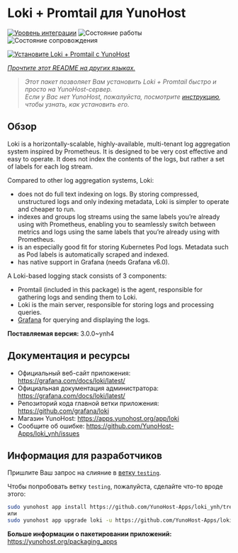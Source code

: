 <!--
Важно: этот README был автоматически сгенерирован <https://github.com/YunoHost/apps/tree/master/tools/readme_generator>
Он НЕ ДОЛЖЕН редактироваться вручную.
-->

# Loki + Promtail для YunoHost

[![Уровень интеграции](https://dash.yunohost.org/integration/loki.svg)](https://ci-apps.yunohost.org/ci/apps/loki/) ![Состояние работы](https://ci-apps.yunohost.org/ci/badges/loki.status.svg) ![Состояние сопровождения](https://ci-apps.yunohost.org/ci/badges/loki.maintain.svg)

[![Установите Loki + Promtail с YunoHost](https://install-app.yunohost.org/install-with-yunohost.svg)](https://install-app.yunohost.org/?app=loki)

*[Прочтите этот README на других языках.](./ALL_README.md)*

> *Этот пакет позволяет Вам установить Loki + Promtail быстро и просто на YunoHost-сервер.*  
> *Если у Вас нет YunoHost, пожалуйста, посмотрите [инструкцию](https://yunohost.org/install), чтобы узнать, как установить его.*

## Обзор

Loki is a horizontally-scalable, highly-available, multi-tenant log aggregation system inspired by Prometheus. It is designed to be very cost effective and easy to operate. It does not index the contents of the logs, but rather a set of labels for each log stream.

Compared to other log aggregation systems, Loki:

- does not do full text indexing on logs. By storing compressed, unstructured logs and only indexing metadata, Loki is simpler to operate and cheaper to run.
- indexes and groups log streams using the same labels you’re already using with Prometheus, enabling you to seamlessly switch between metrics and logs using the same labels that you’re already using with Prometheus.
- is an especially good fit for storing Kubernetes Pod logs. Metadata such as Pod labels is automatically scraped and indexed.
- has native support in Grafana (needs Grafana v6.0).

A Loki-based logging stack consists of 3 components:
- Promtail (included in this package) is the agent, responsible for gathering logs and sending them to Loki.
- Loki is the main server, responsible for storing logs and processing queries.
- [Grafana](https://github.com/Yunohost-Apps/grafana_ynh) for querying and displaying the logs.


**Поставляемая версия:** 3.0.0~ynh4
## Документация и ресурсы

- Официальный веб-сайт приложения: <https://grafana.com/docs/loki/latest/>
- Официальная документация администратора: <https://grafana.com/docs/loki/latest/>
- Репозиторий кода главной ветки приложения: <https://github.com/grafana/loki>
- Магазин YunoHost: <https://apps.yunohost.org/app/loki>
- Сообщите об ошибке: <https://github.com/YunoHost-Apps/loki_ynh/issues>

## Информация для разработчиков

Пришлите Ваш запрос на слияние в [ветку `testing`](https://github.com/YunoHost-Apps/loki_ynh/tree/testing).

Чтобы попробовать ветку `testing`, пожалуйста, сделайте что-то вроде этого:

```bash
sudo yunohost app install https://github.com/YunoHost-Apps/loki_ynh/tree/testing --debug
или
sudo yunohost app upgrade loki -u https://github.com/YunoHost-Apps/loki_ynh/tree/testing --debug
```

**Больше информации о пакетировании приложений:** <https://yunohost.org/packaging_apps>
